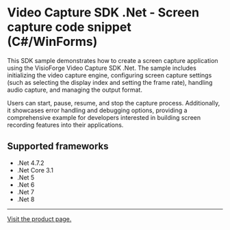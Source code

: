 ﻿# Video Capture SDK .Net - Screen capture code snippet (C#/WinForms)

This SDK sample demonstrates how to create a screen capture application using the VisioForge Video Capture SDK .Net. The sample includes initializing the video capture engine, configuring screen capture settings (such as selecting the display index and setting the frame rate), handling audio capture, and managing the output format.

Users can start, pause, resume, and stop the capture process. Additionally, it showcases error handling and debugging options, providing a comprehensive example for developers interested in building screen recording features into their applications.

## Supported frameworks

* .Net 4.7.2
* .Net Core 3.1
* .Net 5
* .Net 6
* .Net 7
* .Net 8

---

[Visit the product page.](https://www.visioforge.com/video-capture-sdk-net)
